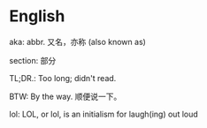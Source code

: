 # English

aka: abbr. 又名，亦称 (also known as)

section: 部分

TL;DR.: Too long; didn't read.

BTW: By the way. 顺便说一下。

lol: LOL, or lol, is an initialism for laugh(ing) out loud
